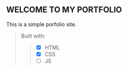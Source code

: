 ## WELCOME TO MY PORTFOLIO ##
This is a simple porfolio site.
> Built with:
>> - [x] HTML
>> - [x] CSS
>> - [ ] JS

